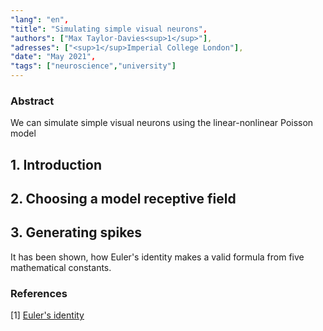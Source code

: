 ```yaml
---
"lang": "en",
"title": "Simulating simple visual neurons",
"authors": ["Max Taylor-Davies<sup>1</sup>"],
"adresses": ["<sup>1</sup>Imperial College London"],
"date": "May 2021",
"tags": ["neuroscience","university"]
---
```


### Abstract

We can simulate simple visual neurons using the linear-nonlinear Poisson model

## 1. Introduction

## 2. Choosing a model receptive field

## 3. Generating spikes

It has been shown, how Euler's identity makes a valid formula from five mathematical constants.

### References

<span id='1'>[1] [Euler's identity](https://en.wikipedia.org/wiki/Euler%27s_identity)</span>
